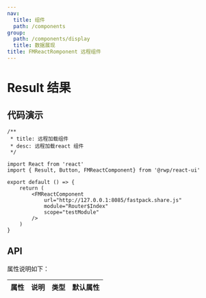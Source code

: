 ```yaml
---
nav:
  title: 组件
  path: /components
group:
  path: /components/display
  title: 数据展现
title: FMReactRomponent 远程组件
---
```


# Result 结果

## 代码演示


```tsx
/**
 * title: 远程加载组件
 * desc: 远程加载react 组件
 */

import React from 'react'
import { Result, Button, FMReactComponent} from '@rwp/react-ui'

export default () => {
    return (
        <FMReactComponent
            url="http://127.0.0.1:8085/fastpack.share.js"
            module="Router$Index"
            scope="testModule"
        />
    )
}
```


## API

属性说明如下：

|属性        |说明	       |类型	  |默认属性
|-----      |------       |-----     |-----    

